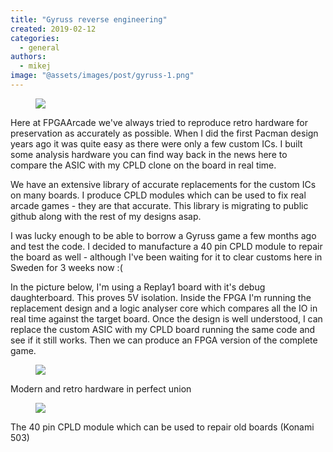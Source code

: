 ```yaml
---
title: "Gyruss reverse engineering"
created: 2019-02-12
categories: 
  - general
authors: 
  - mikej
image: "@assets/images/post/gyruss-1.png"
---
```


<figure>

![](@assets/images/post/gyruss-1.png)

</figure>

Here at FPGAArcade we've always tried to reproduce retro hardware for preservation as accurately as possible. When I did the first Pacman design years ago it was quite easy as there were only a few custom ICs. I built some analysis hardware you can find way back in the news here to compare the ASIC with my CPLD clone on the board in real time.

We have an extensive library of accurate replacements for the custom ICs on many boards. I produce CPLD modules which can be used to fix real arcade games - they are that accurate. This library is migrating to public github along with the rest of my designs asap.

I was lucky enough to be able to borrow a Gyruss game a few months ago and test the code. I decided to manufacture a 40 pin CPLD module to repair the board as well - although I've been waiting for it to clear customs here in Sweden for 3 weeks now :(

In the picture below, I'm using a Replay1 board with it's debug daughterboard. This proves 5V isolation. Inside the FPGA I'm running the replacement design and a logic analyser core which compares all the IO in real time against the target board. Once the design is well understood, I can replace the custom ASIC with my CPLD board running the same code and see if it still works. Then we can produce an FPGA version of the complete game.

<figure>

![](@assets/images/post/Gyruss_debug.png)

</figure>

Modern and retro hardware in perfect union

<figure>

![](@assets/images/post/cpld40.gif)

</figure>

The 40 pin CPLD module which can be used to repair old boards (Konami 503)
